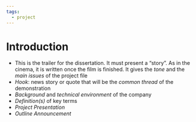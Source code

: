 ```yaml
---
tags:
  - project
---
```


# Introduction

<!-- [TOC] -->

* This is the trailer for the dissertation.
  It must present a “story”.
  As in the cinema, it is written once the film is finished.
  It gives the *tone* and the *main issues* of the project file
* *Hook*: news story or quote that will be the *common thread* of the demonstration
* *Background* and *technical environment* of the company
* *Definition(s)* of key terms
* *Project Presentation*
* *Outline Announcement*
